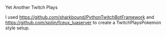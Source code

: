 Yet Another Twitch Plays

I used https://github.com/sharkbound/PythonTwitchBotFramework and https://github.com/spiiin/fceux_luaserver to create a TwitchPlaysPokemon style setup.
